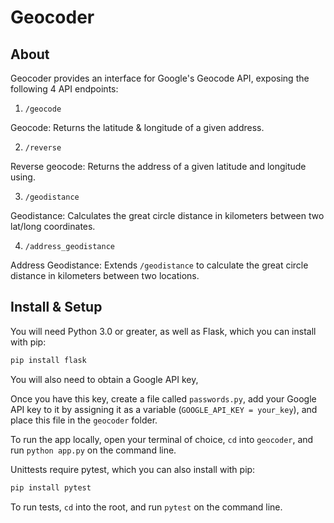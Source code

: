 # Geocoder

## About

Geocoder provides an interface for Google's Geocode API, exposing the
following 4 API endpoints:

1. `/geocode`

Geocode: Returns the latitude & longitude of a given address.

2. `/reverse`

Reverse geocode: Returns the address of a given latitude and longitude using.

3. `/geodistance`

Geodistance: Calculates the great circle distance in kilometers between 
two lat/long coordinates.

4. `/address_geodistance`

Address Geodistance: Extends `/geodistance` to calculate the great circle distance
in kilometers between two locations.

## Install & Setup

You will need Python 3.0 or greater, as well as Flask, which you can install
with pip: 

```python
pip install flask
```

You will also need to obtain a Google API key,

Once you have this key, create a file called `passwords.py`,
add your Google API key to it by assigning it as a variable 
(`GOOGLE_API_KEY = your_key`), and place this file in the `geocoder` folder.

To run the app locally, open your terminal of choice, `cd` into `geocoder`,
and run `python app.py` on the command line.

Unittests require pytest, which you can also install with pip:

```python
pip install pytest
```
To run tests, `cd` into the root, and run `pytest` on the command line. 
